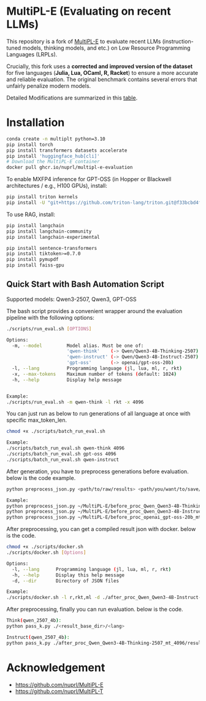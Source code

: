# MultiPL-E (Evaluating on recent LLMs)

This repository is a fork of [MultiPL-E](https://github.com/nuprl/MultiPL-E) to evaluate recent LLMs (instruction-tuned models, thinking models, and etc.) on Low Resource Programming Languages (LRPLs).

Crucially, this fork uses a **corrected and improved version of the dataset** for five languages (**Julia, Lua, OCaml, R, Racket**) to ensure a more accurate and reliable evaluation. The original benchmark contains several errors that unfairly penalize modern models.

Detailed Modifications are summarized in this [table](https://docs.google.com/spreadsheets/d/1lnDubSv39__ZuSFmnnXoXCUuPS85jcFScS9hlzI9ohI/edit?usp=sharing).

# Installation

```bash
conda create -n multiplt python=3.10
pip install torch
pip install transformers datasets accelerate
pip install 'huggingface_hub[cli]'
# Download the MultiPL-E container
docker pull ghcr.io/nuprl/multipl-e-evaluation
```

To enable MXFP4 inference for GPT-OSS (in Hopper or Blackwell architectures / e.g., H100 GPUs), install:
```bash
pip install triton kernels
pip install -U "git+https://github.com/triton-lang/triton.git@f33bcbd4f1051d0d9ea3fdfc0b2e68f53ededfe4#subdirectory=python/triton_kernels"
```

To use RAG, install:
```bash
pip install langchain
pip install langchain-community
pip install langchain-experimental

pip install sentence-transformers
pip install tiktoken>=0.7.0
pip install pymupdf
pip install faiss-gpu
```

## Quick Start with Bash Automation Script

Supported models: Qwen3-2507, Qwen3, GPT-OSS

The bash script provides a convenient wrapper around the evaluation pipeline with the following options:

```bash
./scripts/run_eval.sh [OPTIONS]

Options:
  -m, --model         Model alias. Must be one of:
                      'qwen-think'    (-> Qwen/Qwen3-4B-Thinking-2507)
                      'qwen-instruct' (-> Qwen/Qwen3-4B-Instruct-2507)
                      'gpt-oss'       (-> openai/gpt-oss-20b)
  -l, --lang          Programming language (jl, lua, ml, r, rkt)
  -x, --max-tokens    Maximum number of tokens (default: 1024)
  -h, --help          Display help message


Example:
./scripts/run_eval.sh -m qwen-think -l rkt -x 4096

```

You can just run as below to run generations of all language at once with specific max_token_len.

```bash
chmod +x ./scripts/batch_run_eval.sh

Example:
./scripts/batch_run_eval.sh qwen-think 4096
./scripts/batch_run_eval.sh gpt-oss 4096
./scripts/batch_run_eval.sh qwen-instruct

```

After generation, you have to preprocess generations before evaluation. below is the code example.

```bash
python preprocess_json.py <path/to/raw/results> <path/you/want/to/save/results> --model <model_type>

Example:
python preprocess_json.py ~/MultiPL-E/before_proc_Qwen_Qwen3-4B-Thinking-2507_mt_2048 after_proc_Qwen_Qwen3-4B-Thinking-2507_mt_2048 --model qwen-think
python preprocess_json.py ~/MultiPL-E/before_proc_Qwen_Qwen3-4B-Instruct-2507_mt_1024 after_proc_Qwen_Qwen3-4B-Instruct-2507_mt_1024 --model qwen-instruct
python preprocess_json.py ~/MultiPL-E/before_proc_openai_gpt-oss-20b_mt_4096 after_proc_openai_gpt-oss-20b_mt_4096 --model gpt-oss

```

After preprocessing, you can get a compiled result json with docker.
below is the code.

```bash
chmod +x ./scripts/docker.sh
./scripts/docker.sh [Options]

Options:
  -l, --lang      Programming language (jl, lua, ml, r, rkt)
  -h, --help      Display this help message
  -d, --dir       Directory of JSON files

Example:
./scripts/docker.sh -l r,rkt,ml -d ./after_proc_Qwen_Qwen3-4B-Instruct-2507_mt_1024

```

After preprocessing, finally you can run evaluation. below is the code.

```bash
Think(qwen_2507_4b):
python pass_k.py ./<result_base_dir>/<lang>

Instruct(qwen_2507_4b):
python pass_k.py ./after_proc_Qwen_Qwen3-4B-Thinking-2507_mt_4096/result/<lang>
```


# Acknowledgement 

- https://github.com/nuprl/MultiPL-E
- https://github.com/nuprl/MultiPL-T
